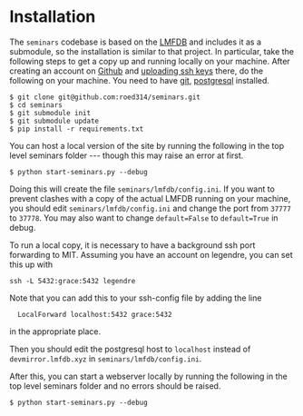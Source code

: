 Installation
============

The `seminars` codebase is based on the [LMFDB](https://github.com/LMFDB/lmfdb) and includes it as a submodule, so the installation is similar to that project.  In particular, take the following steps to get a copy up and running locally on your machine.  After creating an account on [Github](https://github.com/join) and [uploading ssh keys](https://help.github.com/en/github/authenticating-to-github/adding-a-new-ssh-key-to-your-github-account) there, do the following on your machine.  You need to have [git](https://git-scm.com/book/en/v2/Getting-Started-Installing-Git), [postgresql](https://www.postgresql.org/download/) installed.

```
$ git clone git@github.com:roed314/seminars.git
$ cd seminars
$ git submodule init
$ git submodule update
$ pip install -r requirements.txt
```

You can host a local version of the site by running the following in the top
level seminars folder --- though this may raise an error at first.

```
$ python start-seminars.py --debug
```

Doing this will create the file `seminars/lmfdb/config.ini`. If you want to
prevent clashes with a copy of the actual LMFDB running on your machine, you
should edit `seminars/lmfdb/config.ini` and change the port from `37777` to
`37778`. You may also want to change `default=False` to `default=True` in debug.

To run a local copy, it is necessary to have a background ssh port forwarding to
MIT. Assuming you have an account on legendre, you can set this up with

```
ssh -L 5432:grace:5432 legendre
```
Note that you can add this to your ssh-config file by adding the line
```
  LocalForward localhost:5432 grace:5432
```
in the appropriate place.

Then you should edit the postgresql host to `localhost` instead of
`devmirror.lmfdb.xyz` in `seminars/lmfdb/config.ini`.

After this, you can start a webserver locally by running the following in the
top level seminars folder and no errors should be raised.

```
$ python start-seminars.py --debug
```
